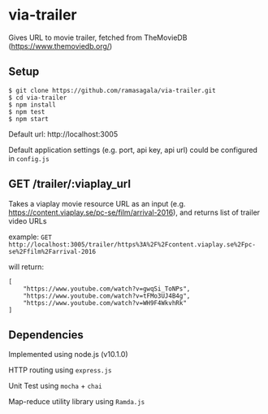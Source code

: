 # via-trailer
Gives URL to movie trailer, fetched from TheMovieDB (https://www.themoviedb.org/)

## Setup
```
$ git clone https://github.com/ramasagala/via-trailer.git
$ cd via-trailer
$ npm install
$ npm test
$ npm start
```
Default url: http://localhost:3005

Default application settings (e.g. port, api key, api url) could be configured in `config.js`

## GET /trailer/:viaplay_url
Takes a viaplay movie resource URL as an input (e.g. https://content.viaplay.se/pc-se/film/arrival-2016), and returns list of trailer video URLs

example: 
```GET http://localhost:3005/trailer/https%3A%2F%2Fcontent.viaplay.se%2Fpc-se%2Ffilm%2Farrival-2016```

will return:
```
[
    "https://www.youtube.com/watch?v=gwqSi_ToNPs",
    "https://www.youtube.com/watch?v=tFMo3UJ4B4g",
    "https://www.youtube.com/watch?v=WH9F4WkvhRk"
]
```

## Dependencies
Implemented using node.js (v10.1.0)

HTTP routing using `express.js`

Unit Test using `mocha` + `chai`

Map-reduce utility library using `Ramda.js`
